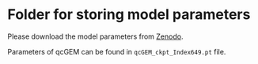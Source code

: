 # Folder for storing model parameters

Please download the model parameters from [Zenodo](https://doi.org/10.5281/zenodo.17364257).

Parameters of qcGEM can be found in `qcGEM_ckpt_Index649.pt` file.

<!-- Please make sure the parameters are stored in the `model` folder (i.e. `model/SPIRED-Fitness.pth` and `model/SPIRED-Stab.pth`). --> 